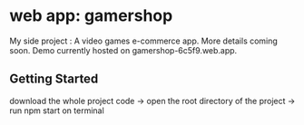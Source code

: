 # web app: gamershop
My side project : A video games e-commerce app. More details coming soon. Demo currently hosted on gamershop-6c5f9.web.app. 

## Getting Started
download the whole project code  -> open the root directory of the project -> run npm start on terminal